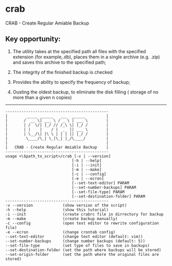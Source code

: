 # crab

CRAB - Create Regular Amiable Backup


Key opportunity:
---

1. The utility takes at the specified path all files with the specified extension (for example,.db), places them in a single archive (e.g. .zip) and saves this archive to the specified path;

2. The integrity of the finished backup is checked

3. Provides the ability to specify the frequency of backup;

4. Ousting the oldest backup, to eliminate the disk filling ( storage of no more than a given n copies)

---
    ---------------------------------------------
    |        _____ ______   ___  ______         |
    |       /  __ \| ___ \ / _ \ | ___ \        |
    |       | /  \/| |_/ // /_\ \| |_/ /        |
    |       | |    |    / |  _  || ___ \        |
    |       | \__/\| |\ \ | | | || |_/ /        |
    |        \____/\_| \_|\_| |_/\____/         |
    |                                           |
    |   CRAB - Create Regular Amiable Backup    |
    ---------------------------------------------
    usage <\$path_to_script>/crab [-v | --version]
                                 [-h | --help]
                                 [-i | --init]
                                 [-m | --make]
                                 [-c | --config]
                                 [-e | --ecron]
                                 [--set-text-editor] PARAM
                                 [--set-number-backups] PARAM
                                 [--set-file-type] PARAM
                                 [--set-destination-folder] PARAM
    ---------------------------------------------
    -v --version             (show version of the script)
    -h --help                (show this tutorial)
    -i --init                (create crabrc file in dirrectory for backup
    -m --make                (create backup manually)
    -c --config              (open text editor to rewrite configuration file)
    -e --ecron               (change crontab config)
    --set-text-editor        (change text editor (default: vim))
    --set-number-backups     (change number backups (default: 5))
    --set-file-type          (set type of files to save in backups)
    --set-destination-folder (set the path where backups will be stored)
    --set-origin-folder      (set the path where the original files are stored)
